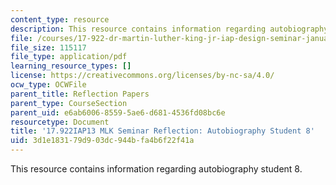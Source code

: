 ```yaml
---
content_type: resource
description: This resource contains information regarding autobiography student 8.
file: /courses/17-922-dr-martin-luther-king-jr-iap-design-seminar-january-iap-2013/3d1e183179d903dc944bfa4b6f22f41a_MIT17_922IAP13_RefPapr3J.pdf
file_size: 115117
file_type: application/pdf
learning_resource_types: []
license: https://creativecommons.org/licenses/by-nc-sa/4.0/
ocw_type: OCWFile
parent_title: Reflection Papers
parent_type: CourseSection
parent_uid: e6ab6006-8559-5ae6-d681-4536fd08bc6e
resourcetype: Document
title: '17.922IAP13 MLK Seminar Reflection: Autobiography Student 8'
uid: 3d1e1831-79d9-03dc-944b-fa4b6f22f41a
---
```

This resource contains information regarding autobiography student 8.